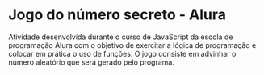 # Jogo do número secreto - Alura 

Atividade desenvolvida durante o curso de JavaScript da escola de programação Alura com o objetivo de exercitar a lógica de programação e colocar em prática o uso de funções. O jogo consiste em advinhar o número aleatório que será gerado pelo programa.

